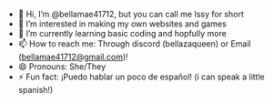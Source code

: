 - 👋 Hi, I’m @bellamae41712, but you can call me Issy for short
- 👀 I’m interested in making my own websites and games
- 🌱 I’m currently learning basic coding and hopfully more 
- 📫 How to reach me: Through discord (bellazaqueen) or Email (bellamae41712@gmail.com)!
- 😄 Pronouns: She/They
- ⚡ Fun fact: ¡Puedo hablar un poco de español! (i can speak a little spanish!)
